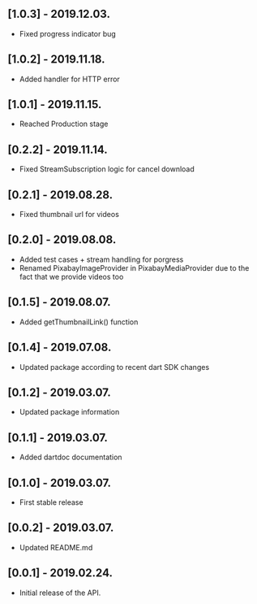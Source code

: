 ## [1.0.3] - 2019.12.03.

* Fixed progress indicator bug

## [1.0.2] - 2019.11.18.

* Added handler for HTTP error

## [1.0.1] - 2019.11.15.

* Reached Production stage

## [0.2.2] - 2019.11.14.

* Fixed StreamSubscription logic for cancel download

## [0.2.1] - 2019.08.28.

* Fixed thumbnail url for videos

## [0.2.0] - 2019.08.08.

* Added test cases + stream handling for porgress
* Renamed PixabayImageProvider in PixabayMediaProvider due to the fact that we provide videos too


## [0.1.5] - 2019.08.07.

* Added getThumbnailLink() function

## [0.1.4] - 2019.07.08.

* Updated package according to recent dart SDK changes

## [0.1.2] - 2019.03.07.

* Updated package information

## [0.1.1] - 2019.03.07.

* Added dartdoc documentation

## [0.1.0] - 2019.03.07.

* First stable release 

## [0.0.2] - 2019.03.07.

* Updated README.md 

## [0.0.1] - 2019.02.24.

* Initial release of the API.
